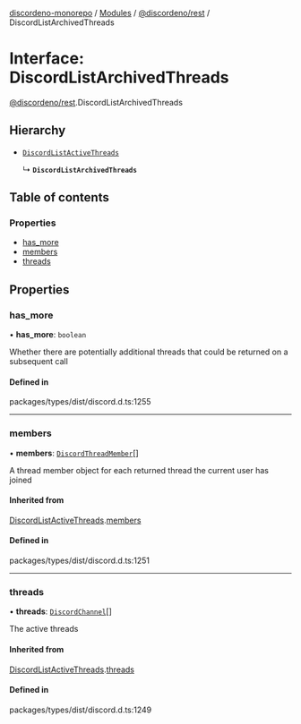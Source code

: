 [discordeno-monorepo](../README.md) / [Modules](../modules.md) / [@discordeno/rest](../modules/discordeno_rest.md) / DiscordListArchivedThreads

# Interface: DiscordListArchivedThreads

[@discordeno/rest](../modules/discordeno_rest.md).DiscordListArchivedThreads

## Hierarchy

- [`DiscordListActiveThreads`](discordeno_rest.DiscordListActiveThreads.md)

  ↳ **`DiscordListArchivedThreads`**

## Table of contents

### Properties

- [has_more](discordeno_rest.DiscordListArchivedThreads.md#has_more)
- [members](discordeno_rest.DiscordListArchivedThreads.md#members)
- [threads](discordeno_rest.DiscordListArchivedThreads.md#threads)

## Properties

### has_more

• **has_more**: `boolean`

Whether there are potentially additional threads that could be returned on a subsequent call

#### Defined in

packages/types/dist/discord.d.ts:1255

---

### members

• **members**: [`DiscordThreadMember`](discordeno_rest.DiscordThreadMember.md)[]

A thread member object for each returned thread the current user has joined

#### Inherited from

[DiscordListActiveThreads](discordeno_rest.DiscordListActiveThreads.md).[members](discordeno_rest.DiscordListActiveThreads.md#members)

#### Defined in

packages/types/dist/discord.d.ts:1251

---

### threads

• **threads**: [`DiscordChannel`](discordeno_rest.DiscordChannel.md)[]

The active threads

#### Inherited from

[DiscordListActiveThreads](discordeno_rest.DiscordListActiveThreads.md).[threads](discordeno_rest.DiscordListActiveThreads.md#threads)

#### Defined in

packages/types/dist/discord.d.ts:1249
